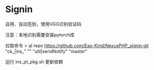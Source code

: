 # Signin
自用、自动签到，使用VGG识别验证码  

注意：本地识别需要安装pytorch库  

拉取命令 > ql repo https://github.com/Eao-Kind/NexusPHP_signin.git  "ck_|ins_" "" "util|sendNotify" "master"

运行 ins_pt_pkg.sh 更新依赖
